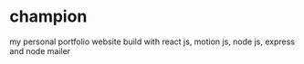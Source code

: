 # champion
my personal portfolio website build with react js, motion js, node js, express and node mailer
